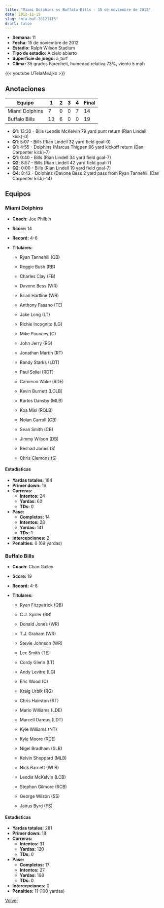 ```yaml
---
title: "Miami Dolphins vs Buffalo Bills - 15 de noviembre de 2012"
date: 2012-11-15
slug: "mia-buf-20121115"
draft: false
---
```


- **Semana:** 11
- **Fecha:** 15 de noviembre de 2012
- **Estadio:** Ralph Wilson Stadium
- **Tipo de estadio:** A cielo abierto
- **Superficie de juego:** a_turf
- **Clima:** 35 grados Farenheit, humedad relativa 73%, viento 5 mph


{{< youtube UTeIaMeJjko >}}


## Anotaciones
| Equipo | 1 | 2 | 3 | 4 | Final |
|--------|---|---|---|---|-------|
| Miami Dolphins  | 7 | 0 | 0 | 7  | 14 |
| Buffalo Bills  | 13 | 6 | 0 | 0  | 19 |
- **Q1**: 13:30 - Bills (Leodis McKelvin 79 yard punt return (Rian Lindell kick)-0)
- **Q1**: 5:07 - Bills (Rian Lindell 32 yard field goal-0)
- **Q1**: 4:55 - Dolphins (Marcus Thigpen 96 yard kickoff return (Dan Carpenter kick)-7)
- **Q1**: 0:40 - Bills (Rian Lindell 34 yard field goal-7)
- **Q2**: 8:57 - Bills (Rian Lindell 42 yard field goal-7)
- **Q2**: 0:00 - Bills (Rian Lindell 19 yard field goal-7)
- **Q4**: 8:42 - Dolphins (Davone Bess 2 yard pass from Ryan Tannehill (Dan Carpenter kick)-14)


## Equipos


### Miami Dolphins
* **Coach:** Joe Philbin
* **Score:** 14
* **Record:** 4-6
* **Titulares:** 

  * Ryan Tannehill (QB) 

  * Reggie Bush (RB) 

  * Charles Clay (FB) 

  * Davone Bess (WR) 

  * Brian Hartline (WR) 

  * Anthony Fasano (TE) 

  * Jake Long (LT) 

  * Richie Incognito (LG) 

  * Mike Pouncey (C) 

  * John Jerry (RG) 

  * Jonathan Martin (RT) 

  * Randy Starks (LDT) 

  * Paul Soliai (RDT) 

  * Cameron Wake (RDE) 

  * Kevin Burnett (LOLB) 

  * Karlos Dansby (MLB) 

  * Koa Misi (ROLB) 

  * Nolan Carroll (CB) 

  * Sean Smith (CB) 

  * Jimmy Wilson (DB) 

  * Reshad Jones (S) 

  * Chris Clemons (S) 

#### Estadísticas
* **Yardas totales:** 184
* **Primer down:** 16
* **Carreras:**
  * **Intentos:** 24
  * **Yardas:** 60
  * **TDs:** 0
* **Pase:**
  * **Completos:** 14
  * **Intentos:** 28
  * **Yardas:** 141
  * **TDs:** 1
* **Intercepciones:** 2
* **Penalties:** 6 (69 yardas)

### Buffalo Bills
* **Coach:** Chan Gailey
* **Score:** 19
* **Record:** 4-6
* **Titulares:** 

  * Ryan Fitzpatrick (QB) 

  * C.J. Spiller (RB) 

  * Donald Jones (WR) 

  * T.J. Graham (WR) 

  * Stevie Johnson (WR) 

  * Lee Smith (TE) 

  * Cordy Glenn (LT) 

  * Andy Levitre (LG) 

  * Eric Wood (C) 

  * Kraig Urbik (RG) 

  * Chris Hairston (RT) 

  * Mario Williams (LDE) 

  * Marcell Dareus (LDT) 

  * Kyle Williams (NT) 

  * Kyle Moore (RDE) 

  * Nigel Bradham (SLB) 

  * Kelvin Sheppard (MLB) 

  * Nick Barnett (WLB) 

  * Leodis McKelvin (LCB) 

  * Stephon Gilmore (RCB) 

  * George Wilson (SS) 

  * Jairus Byrd (FS) 

#### Estadísticas
* **Yardas totales:** 281
* **Primer down:** 18
* **Carreras:**
  * **Intentos:** 31
  * **Yardas:** 120
  * **TDs:** 0
* **Pase:**
  * **Completos:** 17
  * **Intentos:** 27
  * **Yardas:** 168
  * **TDs:** 0
* **Intercepciones:** 0
* **Penalties:** 11 (100 yardas)


[Volver](/historia/2012)
